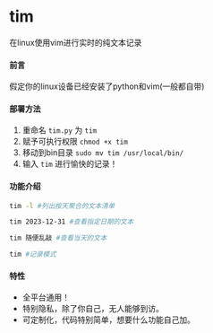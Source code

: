 # tim
在linux使用vim进行实时的纯文本记录

#### 前言

假定你的linux设备已经安装了python和vim(一般都自带)

#### 部署方法

1. 重命名 `tim.py` 为 `tim`
2. 赋予可执行权限 `chmod +x tim`
3. 移动到bin目录 `sudo mv tim /usr/local/bin/`
4. 输入 `tim` 进行愉快的记录！

#### 功能介绍

``` bash
tim -l #列出按天聚合的文本清单

tim 2023-12-31 #查看指定日期的文本

tim 随便乱敲 #查看当天的文本

tim #记录模式
```

#### 特性

- 全平台通用！
- 特别隐私，除了你自己，无人能够到访。
- 可定制化，代码特别简单，想要什么功能自己加。
